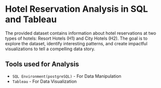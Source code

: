 # Hotel Reservation Analysis in SQL and Tableau

The provided dataset contains information about hotel reservations at two types of hotels: Resort Hotels (H1) and City Hotels (H2).
The goal is to explore the dataset, identify interesting patterns, and create impactful visualizations to tell a compelling data story.

## Tools used for Analysis
* `SQL Environment(postgreSQL)` - For Data Manipulation
* `Tableau` - For Data Visualization
